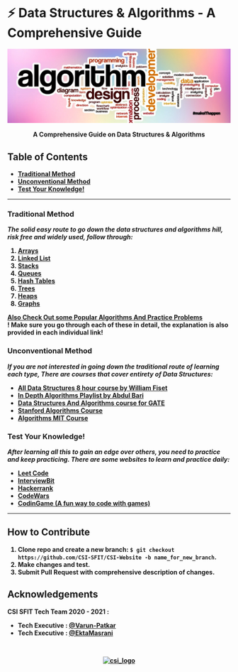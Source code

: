 
# ⚡ Data Structures & Algorithms - A Comprehensive Guide

<img src="Images/Banner.jpeg" alt="Banner Image">

<p align="center">
<b>A Comprehensive Guide on Data Structures & Algorithms<b>
</p>

## Table of Contents
* <a href="Traditional Method">Traditional Method</a>
* <a href="Unconventional Method">Unconventional Method</a>
* <a href="Test Your Knowledge!">Test Your Knowledge!</a>

---
### <a id="Traditional Method">Traditional Method</a>
*The solid easy route to go down the data structures and algorithms hill, risk free and widely used, follow through:*
  1. [Arrays](Comprehensive_Guides/Arrays.md)
  2. [Linked List](Comprehensive_Guides/LinkedList.md)
  3. [Stacks](Comprehensive_Guides/Stack.md)
  4. [Queues](Comprehensive_Guides/Queue.md)
  5. [Hash Tables](Comprehensive_Guides/HashTable.md)
  6. [Trees](Comprehensive_Guides/Tree.md)
  7. [Heaps](Comprehensive_Guides/Heap.md)
  8. [Graphs](Comprehensive_Guides/Graph.md)

[Also Check Out some Popular Algorithms And Practice Problems](Algorithm.md)
<br>
**! Make sure you go through each of these in detail, the explanation is also provided in each individual link!**

### <a id="Unconventional Method">Unconventional Method</a>
*If you are not interested in going down the traditional route of learning each type, There are courses that cover entirety of Data Structures:*

- [All Data Structures 8 hour course by William Fiset](https://youtu.be/RBSGKlAvoiM)
- [In Depth Algorithms Playlist by Abdul Bari](https://www.youtube.com/playlist?list=PLDN4rrl48XKpZkf03iYFl-O29szjTrs_O)
- [Data Structures And Algorithms course for GATE](https://www.youtube.com/playlist?list=PLEVDNf7p-wYyh712BgmW9UGrAc88bl3OF)
- [Stanford Algorithms Course](https://www.youtube.com/playlist?list=PLXFMmlk03Dt7Q0xr1PIAriY5623cKiH7V)
- [Algorithms MIT Course](https://www.youtube.com/playlist?list=PLUl4u3cNGP61Oq3tWYp6V_F-5jb5L2iHb)

### <a id="Test Your Knowledge!">Test Your Knowledge!</a>
*After learning all this to gain an edge over others, you need to practice and keep practicing. There are some websites to learn and practice daily:*

- [Leet Code](https://leetcode.com/)
- [InterviewBit](https://www.interviewbit.com/)
- [Hackerrank](https://www.hackerrank.com/)
- [CodeWars](https://www.codewars.com/)
- [CodinGame (A fun way to code with games)](https://www.codingame.com/start)
---

**How to Contribute**
---
1. Clone repo and create a new branch: `$ git checkout https://github.com/CSI-SFIT/CSI-Website -b name_for_new_branch`.
2. Make changes and test.
3. Submit Pull Request with comprehensive description of changes.

**Acknowledgements**
---

**CSI SFIT Tech Team 2020 - 2021 :**
+ Tech Executive : [@Varun-Patkar](https://github.com/Varun-Patkar)
+ Tech Executive : [@EktaMasrani](https://github.com/ekta18)

<br>
<p align="center">
  <a href="https://www.csi.sfit.ac.in/">
    <img src="https://www.csi.sfit.ac.in/logo.png"
         alt="csi_logo" width="300" height="200">
  </a>
</p>
